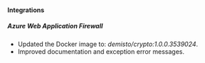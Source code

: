 
#### Integrations

##### Azure Web Application Firewall

- Updated the Docker image to: *demisto/crypto:1.0.0.3539024*.
- Improved documentation and exception error messages.


